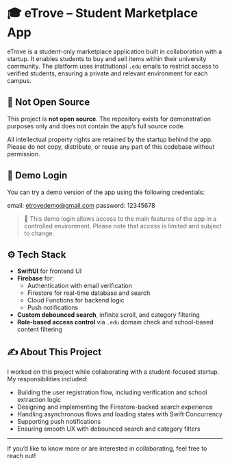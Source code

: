 # 🎓 eTrove – Student Marketplace App

eTrove is a student-only marketplace application built in collaboration with a startup. It enables students to buy and sell items within their university community. The platform uses institutional `.edu` emails to restrict access to verified students, ensuring a private and relevant environment for each campus.

## 🚫 Not Open Source

This project is **not open source**. The repository exists for demonstration purposes only and does not contain the app’s full source code.

All intellectual property rights are retained by the startup behind the app. Please do not copy, distribute, or reuse any part of this codebase without permission.

## 🧪 Demo Login

You can try a demo version of the app using the following credentials:

email: etrovedemo@gmail.com
password: 12345678


> 🔐 This demo login allows access to the main features of the app in a controlled environment. Please note that access is limited and subject to change.

## ⚙️ Tech Stack

- **SwiftUI** for frontend UI
- **Firebase** for:
  - Authentication with email verification
  - Firestore for real-time database and search
  - Cloud Functions for backend logic
  - Push notifications
- **Custom debounced search**, infinite scroll, and category filtering
- **Role-based access control** via `.edu` domain check and school-based content filtering

## ✍️ About This Project

I worked on this project while collaborating with a student-focused startup. My responsibilities included:

- Building the user registration flow, including verification and school extraction logic  
- Designing and implementing the Firestore-backed search experience  
- Handling asynchronous flows and loading states with Swift Concurrency  
- Supporting push notifications  
- Ensuring smooth UX with debounced search and category filters  

---

If you’d like to know more or are interested in collaborating, feel free to reach out!

